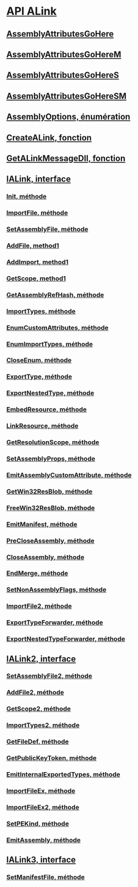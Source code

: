 # [API ALink](index.md)
## [AssemblyAttributesGoHere](assemblyattributesgohere.md)
## [AssemblyAttributesGoHereM](assemblyattributesgoherem.md)
## [AssemblyAttributesGoHereS](assemblyattributesgoheres.md)
## [AssemblyAttributesGoHereSM](assemblyattributesgoheresm.md)
## [AssemblyOptions, énumération](assemblyoptions-enumeration.md)
## [CreateALink, fonction](createalink-function.md)
## [GetALinkMessageDll, fonction](getalinkmessagedll-function.md)
## [IALink, interface](ialink-interface.md)
### [Init, méthode](init-method.md)
### [ImportFile, méthode](importfile-method.md)
### [SetAssemblyFile, méthode](setassemblyfile-method.md)
### [AddFile, method1](addfile-method.md)
### [AddImport, method1](addimport-method.md)
### [GetScope, method1](getscope-method.md)
### [GetAssemblyRefHash, méthode](getassemblyrefhash-method.md)
### [ImportTypes, méthode](importtypes-method.md)
### [EnumCustomAttributes, méthode](enumcustomattributes-method.md)
### [EnumImportTypes, méthode](enumimporttypes-method.md)
### [CloseEnum, méthode](closeenum-method.md)
### [ExportType, méthode](exporttype-method.md)
### [ExportNestedType, méthode](exportnestedtype-method.md)
### [EmbedResource, méthode](embedresource-method.md)
### [LinkResource, méthode](linkresource-method.md)
### [GetResolutionScope, méthode](getresolutionscope-method.md)
### [SetAssemblyProps, méthode](setassemblyprops-method.md)
### [EmitAssemblyCustomAttribute, méthode](emitassemblycustomattribute-method.md)
### [GetWin32ResBlob, méthode](getwin32resblob-method.md)
### [FreeWin32ResBlob, méthode](freewin32resblob-method.md)
### [EmitManifest, méthode](emitmanifest-method.md)
### [PreCloseAssembly, méthode](precloseassembly-method.md)
### [CloseAssembly, méthode](closeassembly-method.md)
### [EndMerge, méthode](endmerge-method.md)
### [SetNonAssemblyFlags, méthode](setnonassemblyflags-method.md)
### [ImportFile2, méthode](importfile2-method.md)
### [ExportTypeForwarder, méthode](exporttypeforwarder-method.md)
### [ExportNestedTypeForwarder, méthode](exportnestedtypeforwarder-method.md)
## [IALink2, interface](ialink2-interface.md)
### [SetAssemblyFile2, méthode](setassemblyfile2-method.md)
### [AddFile2, méthode](addfile2-method.md)
### [GetScope2, méthode](getscope2-method.md)
### [ImportTypes2, méthode](importtypes2-method.md)
### [GetFileDef, méthode](getfiledef-method.md)
### [GetPublicKeyToken, méthode](getpublickeytoken-method.md)
### [EmitInternalExportedTypes, méthode](emitinternalexportedtypes-method.md)
### [ImportFileEx, méthode](importfileex-method.md)
### [ImportFileEx2, méthode](importfileex2-method.md)
### [SetPEKind, méthode](setpekind-method.md)
### [EmitAssembly, méthode](emitassembly-method.md)
## [IALink3, interface](ialink3-interface.md)
### [SetManifestFile, méthode](setmanifestfile-method.md)
